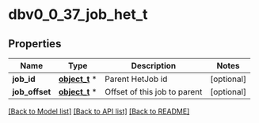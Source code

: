 # dbv0_0_37_job_het_t

## Properties
Name | Type | Description | Notes
------------ | ------------- | ------------- | -------------
**job_id** | [**object_t**](.md) \* | Parent HetJob id | [optional] 
**job_offset** | [**object_t**](.md) \* | Offset of this job to parent | [optional] 

[[Back to Model list]](../README.md#documentation-for-models) [[Back to API list]](../README.md#documentation-for-api-endpoints) [[Back to README]](../README.md)


